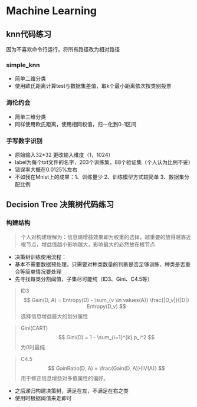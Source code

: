 # Machine Learning
## knn代码练习
因为不喜欢命令行运行，将所有路径改为相对路径
### simple_knn
- 简单二维分类
- 使用欧氏距离计算test与数据集差值，取k个最小距离依次按类别投票
### 海伦约会
- 简单三维分类
- 同样使用欧氏距离，使用相同权值，归一化到0-1区间
### 手写数字识别
- 原始输入32*32 更改输入维度（1，1024）
- label为每个txt文件的名字，203个训练集，88个验证集（个人认为比例不妥）
- 错误率大概在0.0125%左右
- 不如我在Mnist上的成果：1、训练量少 2、训练模型方式较简单 3、数据集分配比例

## Decision Tree 决策树代码练习
### 构建结构
> 个人对构建理解为：信息熵增益效果即为权重的选择，越重要的放得越靠近根节点，增益值越小影响越大，影响最大的必然放在根节点
- 决策树训练使用流程：
- 基本不需要数据预处理，只需要对种类数量的判断是否足够训练、种类是否重合等简单情况要处理
- 先寻找每类分割阈值，子集尽可能纯（ID3、Gini、C4.5等）
>ID3
> $$
Gain(D, A) = Entropy(D) - \sum_{v \in values(A)} \frac{|D_v|}{|D|} Entropy(D_v)
$$选择信息增益最大的划分属性

>Gini(CART)
> $$
Gini(D) = 1 - \sum_{i=1}^{k} p_i^2
$$为0时最纯

> C4.5
> $$
GainRatio(D, A) = \frac{Gain(D, A)}{IV(A)}
$$用于修正信息增益对多值属性的偏好。


- 之后递归构建决策树，满足在左，不满足在右之类
- 使用时根据阈值来走即可